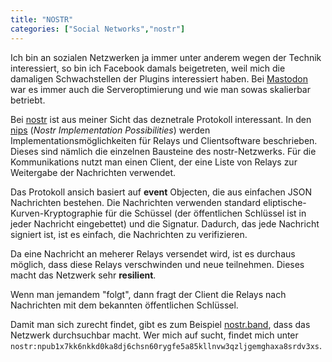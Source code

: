 ```yaml
---
title: "NOSTR"
categories: ["Social Networks","nostr"]
---
```

Ich bin an sozialen Netzwerken ja immer unter anderem wegen der Technik interessiert, so bin ich Facebook damals beigetreten, weil mich die damaligen Schwachstellen der Plugins interessiert haben. Bei [Mastodon](https://joinmastodon.org/de) war es immer auch die Serveroptimierung und wie man sowas skalierbar betriebt. 

Bei [nostr](https://nostr.com/) ist aus meiner Sicht das deznetrale Protokoll interessant. In den [nips](https://github.com/nostr-protocol/nips) (*Nostr Implementation Possibilities*) werden Implementationsmöglichkeiten für Relays und Clientsoftware beschrieben. Dieses sind nämlich die einzelnen Bausteine des nostr-Netzwerks. Für die Kommunikations nutzt man einen Client, der eine Liste von Relays zur Weitergabe der Nachrichten verwendet.  

Das Protokoll ansich basiert auf **event** Objecten, die aus einfachen JSON Nachrichten bestehen. Die Nachrichten verwenden standard eliptische-Kurven-Kryptographie für die Schüssel (der öffentlichen Schlüssel ist in jeder Nachricht eingebettet) und die Signatur. Dadurch, das jede Nachricht signiert ist, ist es einfach, die Nachrichten zu verifizieren. 

Da eine Nachricht an meherer Relays versendet wird, ist es durchaus möglich, dass diese Relays verschwinden und neue teilnehmen. Dieses macht das Netzwerk sehr **resilient**.

Wenn man jemandem "folgt", dann fragt der Client die Relays nach Nachrichten mit dem bekannten öffentlichen Schlüssel. 

Damit man sich zurecht findet, gibt es zum Beispiel [nostr.band](https://nostr.band/), dass das Netzwerk durchsuchbar macht. Wer mich auf sucht, findet mich unter `nostr:npub1x7kk6nkkd0ka8dj6chsn60rygfe5a85kllnvw3qzljgemghaxa8srdv3xs`.  